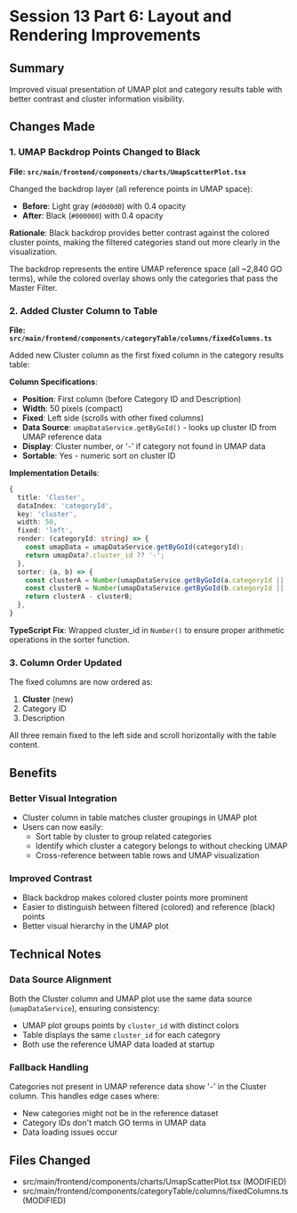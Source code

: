 # Session 13 Part 6: Layout and Rendering Improvements

## Summary
Improved visual presentation of UMAP plot and category results table with better contrast and cluster information visibility.

## Changes Made

### 1. UMAP Backdrop Points Changed to Black
**File: `src/main/frontend/components/charts/UmapScatterPlot.tsx`**

Changed the backdrop layer (all reference points in UMAP space):
- **Before**: Light gray (`#d0d0d0`) with 0.4 opacity
- **After**: Black (`#000000`) with 0.4 opacity

**Rationale**: Black backdrop provides better contrast against the colored cluster points, making the filtered categories stand out more clearly in the visualization.

The backdrop represents the entire UMAP reference space (all ~2,840 GO terms), while the colored overlay shows only the categories that pass the Master Filter.

### 2. Added Cluster Column to Table
**File: `src/main/frontend/components/categoryTable/columns/fixedColumns.ts`**

Added new Cluster column as the first fixed column in the category results table:

**Column Specifications**:
- **Position**: First column (before Category ID and Description)
- **Width**: 50 pixels (compact)
- **Fixed**: Left side (scrolls with other fixed columns)
- **Data Source**: `umapDataService.getByGoId()` - looks up cluster ID from UMAP reference data
- **Display**: Cluster number, or '-' if category not found in UMAP data
- **Sortable**: Yes - numeric sort on cluster ID

**Implementation Details**:
```typescript
{
  title: 'Cluster',
  dataIndex: 'categoryId',
  key: 'cluster',
  width: 50,
  fixed: 'left',
  render: (categoryId: string) => {
    const umapData = umapDataService.getByGoId(categoryId);
    return umapData?.cluster_id ?? '-';
  },
  sorter: (a, b) => {
    const clusterA = Number(umapDataService.getByGoId(a.categoryId || '')?.cluster_id ?? -999);
    const clusterB = Number(umapDataService.getByGoId(b.categoryId || '')?.cluster_id ?? -999);
    return clusterA - clusterB;
  },
}
```

**TypeScript Fix**: Wrapped cluster_id in `Number()` to ensure proper arithmetic operations in the sorter function.

### 3. Column Order Updated
The fixed columns are now ordered as:
1. **Cluster** (new)
2. Category ID
3. Description

All three remain fixed to the left side and scroll horizontally with the table content.

## Benefits

### Better Visual Integration
- Cluster column in table matches cluster groupings in UMAP plot
- Users can now easily:
  - Sort table by cluster to group related categories
  - Identify which cluster a category belongs to without checking UMAP
  - Cross-reference between table rows and UMAP visualization

### Improved Contrast
- Black backdrop makes colored cluster points more prominent
- Easier to distinguish between filtered (colored) and reference (black) points
- Better visual hierarchy in the UMAP plot

## Technical Notes

### Data Source Alignment
Both the Cluster column and UMAP plot use the same data source (`umapDataService`), ensuring consistency:
- UMAP plot groups points by `cluster_id` with distinct colors
- Table displays the same `cluster_id` for each category
- Both use the reference UMAP data loaded at startup

### Fallback Handling
Categories not present in UMAP reference data show '-' in the Cluster column. This handles edge cases where:
- New categories might not be in the reference dataset
- Category IDs don't match GO terms in UMAP data
- Data loading issues occur

## Files Changed
- src/main/frontend/components/charts/UmapScatterPlot.tsx (MODIFIED)
- src/main/frontend/components/categoryTable/columns/fixedColumns.ts (MODIFIED)
